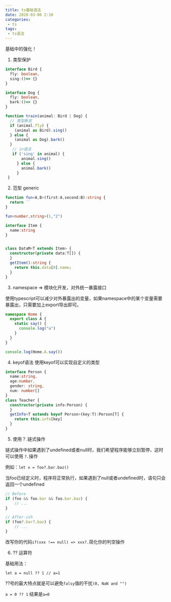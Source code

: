 ```yaml
---
title: ts基础语法
date: 2020-03-06 2:10
categories: 
 - ts
tags: 
 - ts语法
---
```

基础中的强化！
<!-- more -->

1. 类型保护

```typescript
interface Bird {
  fly: boolean,
  sing:()=> {}
}

interface Dog {
  fly: boolean,
  bark:()=> {}
}

function train(animal: Bird | Dog) {
  // 类型断言
  if (animal.fly) {
    (animal as Bird).sing()
  } else {
    (animal as Dog).bark()
  }
   // in语法
   if ('sing' in animal) {
       animal.sing()
     } else {
       animal.bark()
     }
 }


```

2. 范型 generic

```typescript
function fun<A,B>(first:A,second:B):string {
  return ``
}

fun<number,string>(1,"2")

interface Item {
  name:string
}


class DataM<T extends Item> {
  constructor(private data:T[]) {
  }
  getItem():string {
    return this.data[0].name;
  }
}
```

3. namespace => 模块化开发，对外统一暴露接口

使用typescript可以减少对外暴露出的变量，如果namespace中的某个变量需要暴露出，只需要加上export导出即可。

```typescript
namespace Home {
  export class A {
    static say() {
      console.log("a")
    }
  }
}

console.log(Home.A.say())
```
4. keyof语法
使用keyof可以实现自定义的类型
```typescript
interface Person {
  name:string,
  age:number,
  gender: string,
  num: number[]
}
class Teacher {
  constructor(private info:Person) {
  }
  getInfo<T extends keyof Person>(key:T):Person[T] {
    return this.info[key]
  }
}
```

5. 使用？.链式操作

链式操作中如果遇到了undefined或者null时，我们希望程序能够立刻暂停，这时可以使用
`?.`操作

例如：`let x = foo?.bar.baz()`

当foo已经定义时，程序将正常执行，如果遇到了null或者undefined时，语句只会返回一个undefined

```typescript
// Before
if (foo && foo.bar && foo.bar.baz) {
    // ...
}

// After-ish
if (foo?.bar?.baz) {
    // ...
}
```

改写你的代码`if(xxx !== null) => xxx?.`简化你的判空操作

6. ?? 运算符

基础用法：

`let a = null ?? 1 // a=1`

??号的最大特点就是可以避免`falsy`值的干扰`(0, NaN and "")`

`a = 0 ?? 1` 结果是`a=0`





